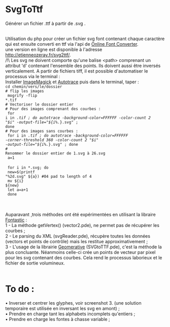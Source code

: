 SvgToTtf
========

Générer un fichier .ttf à partir de .svg .<br/><br/>

Utilisation du php pour créer un fichier svg font contenant chaque caractère qui est ensuite converti en ttf via l'api de <a href="http://onlinefontconverter.com/" target="_blank">Online Font Converter</a>.<br/>
une version en ligne est disponible à l'adresse <a href="http://etienneozeray.fr/svg2ttf/" target="blank">http://etienneozeray.fr/svg2ttf/</a>.<br/>
/!\ Les svg ne doivent comporte qu'une balise \<path\> comprenant un attribut 'd' contenant l'ensemble des points. Ils doivent aussi être inversés verticalement.
A partir de fichiers tiff, il est possible d'automatiser le processus via le terminal :<br/>
Installer <a href="http://imagemagick.org/" target="_blank">ImageMagick</a> et <a href="http://autotrace.sourceforge.net/">Autotrace</a> puis dans le terminal, taper :<br/>
<code>cd chemin/vers/le/dossier</code><br/>
<code># flip les images</code><br/>
<code>  mogrify -flip  *.tif</code><br/>
<code># Vectoriser le dossier entier</code><br/>
<code># Pour des images comprenant des courbes :</code><br/>
<code>  for i in *.tif ; do autotrace -background-color=FFFFFF -color-count 2 "$i" -output-file="${i%.*}.svg" ; done</code><br/>
<code># Pour des images sans courbes :</code><br/>
<code>  for i in *.tif ; do autotrace -background-color=FFFFFF -corner-threshold 360 -color-count 2 "$i" -output-file="${i%.*}.svg" ; done</code><br/>
<code># Renommer le dossier entier de 1.svg à 26.svg</code><br/>
<code>  a=1 </code><br/>
<code>  for i in *.svg; do</code><br/>
<code>    new=$(printf "%2d.svg" ${a}) #04 pad to length of 4</code><br/>
<code>    mv ${i} ${new}</code><br/>
<code>    let a=a+1</code><br/>
<code>  done</code><br/>
<br/><br/>

Auparavant ,trois méthodes ont été expérimentées en utilisant la libraire <a href="http://code.andreaskoller.com/libraries/fontastic/" target="_blank">Fontastic</a> : <br/>
1 - La méthode getVertex() (vector2.pde), ne permet pas de récupérer les courbes ;<br/>
2 - Le parsing du XML (svgReader.pde), récupère toutes les données (vectors et points de contrôle) mais les restitue   approximativement ;<br/>
3 - L'usage de la librairie <a href="http://www.ricardmarxer.com/geomerative/" target="_blank">Geomerative</a> (SVGtoTTF.pde), c'est la méthode la plus concluante. Néanmoins celle-ci crée un points de vecteur par pixel pour les svg contenant des courbes. Cela rend le processus laborieux et le fichier de sortie volumineux.<br/><br/>




  
To do :
=======
• Inverser et centrer les glyphes, voir screenshot 3. (une solution temporaire est utilisée en inversant les svg en amont) ;<br/>
• Prendre en charge tant les alphabets incomplets qu'entiers ;<br/>
• Prendre en charge les fontes à chasse variable ;
